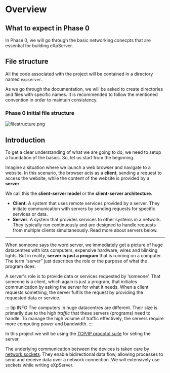 # Overview

## What to expect in Phase 0

In Phase 0, we will go through the basic networking conecpts that are essential for building eXpServer.

## File structure

All the code associated with the project will be contained in a directory named `expserver`.

As we go through the documentation, we will be asked to create directories and files with specific names. It is recommended to follow the mentioned convention in order to maintain consistency.

### Phase 0 initial file structure

![filestructure.png](/assets/phase-0-overview/filestructure.png)

## Introduction

To get a clear understanding of what we are going to do, we need to setup a foundation of the basics. So, let us start from the beginning.

Imagine a situation where we launch a web browser and navigate to a website. In this scenario, the browser acts as a **client**, sending a request to access the website, while the content of the website is provided by a **server**.

We call this the **client-server model** or the **client-server architecture.**

- **Client**: A system that uses remote services provided by a server. They initiate communication with servers by sending requests for specific services or data.
- **Server**: A system that provides services to other systems in a network. They typically run continuously and are designed to handle requests from multiple clients simultaneously. Read more about servers below.

---

When someone says the word server, we immediately get a picture of huge datacentres with lots computers, expensive hardware, wires and blinking lights. But in reality, **server is just a program** that is running on a computer. The term “server” just describes the role or the purpose of what the program does.

A server's role is to provide data or services requested by ‘someone’. That someone is a client, which again is just a program, that initiates communication by asking the server for what it needs. When a client requests something, the server fulfils the request by providing the requested data or service.

::: tip INFO
The computers in huge datacentres are different. Their size is primarily due to the high _traffic_ that these servers (programs) need to handle. To manage the high volume of traffic effectively, the servers require more computing power and bandwidth.
:::

In this project we will be using the [TCP/IP procotol suite](https://en.wikipedia.org/wiki/Internet_protocol_suite) for seting the server.

The underlying communication between the devices is taken care by [network sockets](https://en.wikipedia.org/wiki/Network_socket). They enable bidirectional data flow, allowing processes to send and receive data over a network connection. We will extensively use sockets while writing eXpServer.
